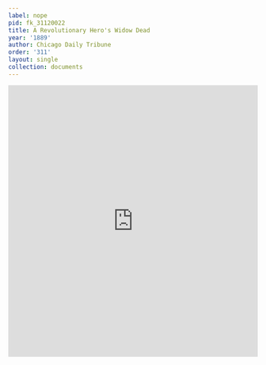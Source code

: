 ```yaml
---
label: nope
pid: fk_31120022
title: A Revolutionary Hero's Widow Dead
year: '1889'
author: Chicago Daily Tribune
order: '311'
layout: single
collection: documents
---
```

<iframe src="https://northwestern.app.box.com/embed/s/egl7yxkg9e736xymr8dlh1zo1y067twd?sortColumn=date&view=list" width="100%" height="550" frameborder="0" allowfullscreen webkitallowfullscreen msallowfullscreen></iframe>
